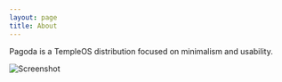 ```yaml
---
layout: page
title: About
---
```


Pagoda is a TempleOS distribution focused on minimalism and usability.

![Screenshot](https://images.unsplash.com/photo-1610338732118-09d3b6fd030c?ixlib=rb-4.0.3&ixid=M3wxMjA3fDB8MHxwaG90by1wYWdlfHx8fGVufDB8fHx8fA%3D%3D&auto=format&fit=crop&w=1172&q=80)
